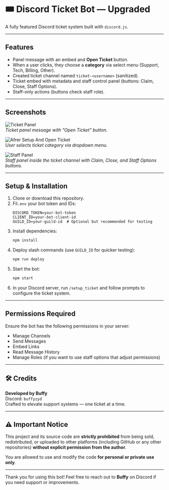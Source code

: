 # 🎟️ Discord Ticket Bot — Upgraded

A fully featured Discord ticket system built with `discord.js`.

---

## Features

- Panel message with an embed and **Open Ticket** button.  
- When a user clicks, they choose a **category** via select menu (Support, Tech, Billing, Other).  
- Created ticket channel named `ticket-<username>` (sanitized).  
- Ticket embed with metadata and staff control panel (buttons: Claim, Close, Staff Options).  
- Staff-only actions (buttons check staff role).  

---

## Screenshots

![Ticket Panel](https://cdn.discordapp.com/attachments/1382208523697655899/1403160684837077033/image.png?ex=68968ab8&is=68953938&hm=ebdaf6f72f2beb960352f3a3a09b483718f1301a8a2c1377c5230b6517d236cc&)  
*Ticket panel message with "Open Ticket" button.*

![Afrer Setup And Open Ticket](https://cdn.discordapp.com/attachments/1382208523697655899/1403160759017406504/image.png?ex=68968aca&is=6895394a&hm=6241198b21d56f295e41412966185a96745b9ef565823bc9169a2b0b4e357c8f&)  
*User selects ticket category via dropdown menu.*

![Staff Panel](https://cdn.discordapp.com/attachments/1382208523697655899/1403160562631835688/image.png?ex=68968a9b&is=6895391b&hm=bdf27706542dea572bf13c89ecbd586434eec2d4510c5359ee93a69953ef47b3&)  
*Staff panel inside the ticket channel with Claim, Close, and Staff Options buttons.*

---

## Setup & Installation

1. Clone or download this repository.  
2. Fil`.env` your bot token and IDs:
    ```env
    DISCORD_TOKEN=your-bot-token
    CLIENT_ID=your-bot-client-id
    GUILD_ID=your-guild-id  # Optional but recommended for testing
    ```
3. Install dependencies:
    ```bash
    npm install
    ```
4. Deploy slash commands (use `GUILD_ID` for quicker testing):
    ```bash
    npm run deploy
    ```
5. Start the bot:
    ```bash
    npm start
    ```
6. In your Discord server, run `/setup_ticket` and follow prompts to configure the ticket system.

---

## Permissions Required

Ensure the bot has the following permissions in your server:

- Manage Channels  
- Send Messages  
- Embed Links  
- Read Message History  
- Manage Roles (if you want to use staff options that adjust permissions)  

---

## 🛠️ Credits

**Developed by Buffy**  
Discord: `buffyzyd`  
Crafted to elevate support systems — one ticket at a time.

---

## ⚠️ Important Notice

This project and its source code are **strictly prohibited** from being sold, redistributed, or uploaded to other platforms (including GitHub or any other repositories) **without explicit permission from the author**.

You are allowed to use and modify the code **for personal or private use only**.

---

Thank you for using this bot! Feel free to reach out to **Buffy** on Discord if you need support or improvements.
